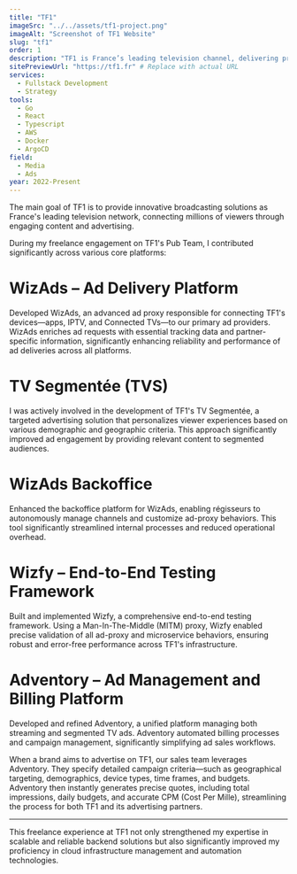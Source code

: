 ```yaml
---
title: "TF1"
imageSrc: "../../assets/tf1-project.png"
imageAlt: "Screenshot of TF1 Website"
slug: "tf1"
order: 1
description: "TF1 is France’s leading television channel, delivering premium entertainment, news, and advertising solutions across broadcast and digital platforms."
sitePreviewUrl: "https://tf1.fr" # Replace with actual URL
services:
  - Fullstack Development
  - Strategy
tools:
  - Go
  - React
  - Typescript
  - AWS
  - Docker
  - ArgoCD
field:
  - Media
  - Ads
year: 2022-Present
---
```


The main goal of TF1 is to provide innovative broadcasting solutions as France's leading television network, connecting millions of viewers through engaging content and advertising.

During my freelance engagement on TF1's Pub Team, I contributed significantly across various core platforms:


# WizAds – Ad Delivery Platform

Developed WizAds, an advanced ad proxy responsible for connecting TF1's devices—apps, IPTV, and Connected TVs—to our primary ad providers. WizAds enriches ad requests with essential tracking data and partner-specific information, significantly enhancing reliability and performance of ad deliveries across all platforms.

# TV Segmentée (TVS)


I was actively involved in the development of TF1's TV Segmentée, a targeted advertising solution that personalizes viewer experiences based on various demographic and geographic criteria. This approach significantly improved ad engagement by providing relevant content to segmented audiences.

# WizAds Backoffice

Enhanced the backoffice platform for WizAds, enabling régisseurs to autonomously manage channels and customize ad-proxy behaviors. This tool significantly streamlined internal processes and reduced operational overhead.

# Wizfy – End-to-End Testing Framework

Built and implemented Wizfy, a comprehensive end-to-end testing framework. Using a Man-In-The-Middle (MITM) proxy, Wizfy enabled precise validation of all ad-proxy and microservice behaviors, ensuring robust and error-free performance across TF1's infrastructure.

# Adventory – Ad Management and Billing Platform

Developed and refined Adventory, a unified platform managing both streaming and segmented TV ads. Adventory automated billing processes and campaign management, significantly simplifying ad sales workflows.

When a brand aims to advertise on TF1, our sales team leverages Adventory. They specify detailed campaign criteria—such as geographical targeting, demographics, device types, time frames, and budgets. Adventory then instantly generates precise quotes, including total impressions, daily budgets, and accurate CPM (Cost Per Mille), streamlining the process for both TF1 and its advertising partners.

--- 

This freelance experience at TF1 not only strengthened my expertise in scalable and reliable backend solutions but also significantly improved my proficiency in cloud infrastructure management and automation technologies.
